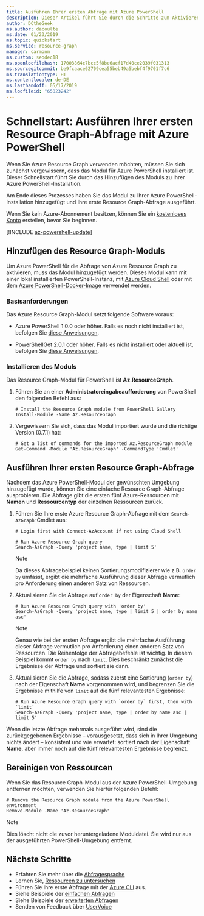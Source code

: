 ```yaml
---
title: Ausführen Ihrer ersten Abfrage mit Azure PowerShell
description: Dieser Artikel führt Sie durch die Schritte zum Aktivieren des Resource Graph-Moduls für Azure PowerShell und Ausführen Ihrer ersten Abfrage.
author: DCtheGeek
ms.author: dacoulte
ms.date: 01/23/2019
ms.topic: quickstart
ms.service: resource-graph
manager: carmonm
ms.custom: seodec18
ms.openlocfilehash: 17003864c7bcc5f8be6acf17d40ce2039f031313
ms.sourcegitcommit: be9fcaace62709cea55beb49a5bebf4f9701f7c6
ms.translationtype: HT
ms.contentlocale: de-DE
ms.lasthandoff: 05/17/2019
ms.locfileid: "65823242"
---
```

# <a name="quickstart-run-your-first-resource-graph-query-using-azure-powershell"></a>Schnellstart: Ausführen Ihrer ersten Resource Graph-Abfrage mit Azure PowerShell

Wenn Sie Azure Resource Graph verwenden möchten, müssen Sie sich zunächst vergewissern, dass das Modul für Azure PowerShell installiert ist. Dieser Schnellstart führt Sie durch das Hinzufügen des Moduls zu Ihrer Azure PowerShell-Installation.

Am Ende dieses Prozesses haben Sie das Modul zu Ihrer Azure PowerShell-Installation hinzugefügt und Ihre erste Resource Graph-Abfrage ausgeführt.

Wenn Sie kein Azure-Abonnement besitzen, können Sie ein [kostenloses Konto](https://azure.microsoft.com/free/) erstellen, bevor Sie beginnen.

[!INCLUDE [az-powershell-update](../../../includes/updated-for-az.md)]

## <a name="add-the-resource-graph-module"></a>Hinzufügen des Resource Graph-Moduls

Um Azure PowerShell für die Abfrage von Azure Resource Graph zu aktivieren, muss das Modul hinzugefügt werden. Dieses Modul kann mit einer lokal installierten PowerShell-Instanz, mit [Azure Cloud Shell](https://shell.azure.com) oder mit dem [Azure PowerShell-Docker-Image](https://hub.docker.com/r/azuresdk/azure-powershell/) verwendet werden.

### <a name="base-requirements"></a>Basisanforderungen

Das Azure Resource Graph-Modul setzt folgende Software voraus:

- Azure PowerShell 1.0.0 oder höher. Falls es noch nicht installiert ist, befolgen Sie [diese Anweisungen](/powershell/azure/install-az-ps).

- PowerShellGet 2.0.1 oder höher. Falls es nicht installiert oder aktuell ist, befolgen Sie [diese Anweisungen](/powershell/gallery/installing-psget).

### <a name="install-the-module"></a>Installieren des Moduls

Das Resource Graph-Modul für PowerShell ist **Az.ResourceGraph**.

1. Führen Sie an einer **Administratoreingabeaufforderung** von PowerShell den folgenden Befehl aus:

   ```azurepowershell-interactive
   # Install the Resource Graph module from PowerShell Gallery
   Install-Module -Name Az.ResourceGraph
   ```

1. Vergewissern Sie sich, dass das Modul importiert wurde und die richtige Version (0.7.1) hat:

   ```azurepowershell-interactive
   # Get a list of commands for the imported Az.ResourceGraph module
   Get-Command -Module 'Az.ResourceGraph' -CommandType 'Cmdlet'
   ```

## <a name="run-your-first-resource-graph-query"></a>Ausführen Ihrer ersten Resource Graph-Abfrage

Nachdem das Azure PowerShell-Modul der gewünschten Umgebung hinzugefügt wurde, können Sie eine einfache Resource Graph-Abfrage ausprobieren. Die Abfrage gibt die ersten fünf Azure-Ressourcen mit **Namen** und **Ressourcentyp** der einzelnen Ressourcen zurück.

1. Führen Sie Ihre erste Azure Resource Graph-Abfrage mit dem `Search-AzGraph`-Cmdlet aus:

   ```azurepowershell-interactive
   # Login first with Connect-AzAccount if not using Cloud Shell

   # Run Azure Resource Graph query
   Search-AzGraph -Query 'project name, type | limit 5'
   ```

   > [!NOTE]
   > Da dieses Abfragebeispiel keinen Sortierungsmodifizierer wie z.B. `order by` umfasst, ergibt die mehrfache Ausführung dieser Abfrage vermutlich pro Anforderung einen anderen Satz von Ressourcen.

1. Aktualisieren Sie die Abfrage auf `order by` der Eigenschaft **Name**:

   ```azurepowershell-interactive
   # Run Azure Resource Graph query with 'order by'
   Search-AzGraph -Query 'project name, type | limit 5 | order by name asc'
   ```

   > [!NOTE]
   > Genau wie bei der ersten Abfrage ergibt die mehrfache Ausführung dieser Abfrage vermutlich pro Anforderung einen anderen Satz von Ressourcen. Die Reihenfolge der Abfragebefehle ist wichtig. In diesem Beispiel kommt `order by` nach `limit`. Dies beschränkt zunächst die Ergebnisse der Abfrage und sortiert sie dann.

1. Aktualisieren Sie die Abfrage, sodass zuerst eine Sortierung (`order by`) nach der Eigenschaft **Name** vorgenommen wird, und begrenzen Sie die Ergebnisse mithilfe von `limit` auf die fünf relevantesten Ergebnisse:

   ```azurepowershell-interactive
   # Run Azure Resource Graph query with `order by` first, then with `limit`
   Search-AzGraph -Query 'project name, type | order by name asc | limit 5'
   ```

Wenn die letzte Abfrage mehrmals ausgeführt wird, sind die zurückgegebenen Ergebnisse – vorausgesetzt, dass sich in Ihrer Umgebung nichts ändert – konsistent und wie erwartet: sortiert nach der Eigenschaft **Name**, aber immer noch auf die fünf relevantesten Ergebnisse begrenzt.

## <a name="clean-up-resources"></a>Bereinigen von Ressourcen

Wenn Sie das Resource Graph-Modul aus der Azure PowerShell-Umgebung entfernen möchten, verwenden Sie hierfür folgenden Befehl:

```azurepowershell-interactive
# Remove the Resource Graph module from the Azure PowerShell environment
Remove-Module -Name 'Az.ResourceGraph'
```

> [!NOTE]
> Dies löscht nicht die zuvor heruntergeladene Moduldatei. Sie wird nur aus der ausgeführten PowerShell-Umgebung entfernt.

## <a name="next-steps"></a>Nächste Schritte

- Erfahren Sie mehr über die [Abfragesprache](./concepts/query-language.md)
- Lernen Sie, [Ressourcen zu untersuchen](./concepts/explore-resources.md)
- Führen Sie Ihre erste Abfrage mit der [Azure CLI](first-query-azurecli.md) aus.
- Siehe Beispiele der [einfachen Abfragen](./samples/starter.md)
- Siehe Beispiele der [erweiterten Abfragen](./samples/advanced.md)
- Senden von Feedback über [UserVoice](https://feedback.azure.com/forums/915958-azure-governance)